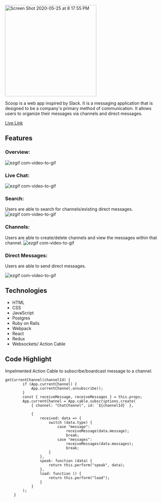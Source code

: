 <img width="300" alt="Screen Shot 2020-05-25 at 8 17 55 PM" src="https://user-images.githubusercontent.com/55370959/82849222-e91d1f80-9ec4-11ea-9bdd-73cd1f37818f.png">

Scoop is a web app inspired by Slack. It is a messaging application that is designed to be a company's primary method of communication. It allows users to organize their messages via channels and direct messages.

[Live Link](https://scoop-slack.herokuapp.com/#/)

## Features

### Overview:
![ezgif com-video-to-gif](https://user-images.githubusercontent.com/55370959/82958994-bfc3c880-9f84-11ea-9eab-efd571d5cf9c.gif)

### Live Chat:
![ezgif com-video-to-gif](https://user-images.githubusercontent.com/55370959/82959343-7a53cb00-9f85-11ea-8ba3-2c96d121a949.gif)

### Search:
Users are able to search for channels/existing direct messages.
![ezgif com-video-to-gif](https://user-images.githubusercontent.com/55370959/82959442-b5ee9500-9f85-11ea-8cd1-2270fec0dfc2.gif)

### Channels:
Users are able to create/delete channels and view the messages within that channel.
![ezgif com-video-to-gif](https://user-images.githubusercontent.com/55370959/82958430-5becd000-9f83-11ea-8009-2818badcc042.gif)


### Direct Messages:
Users are able to send direct messages. 

![ezgif com-video-to-gif](https://user-images.githubusercontent.com/55370959/82959197-22b55f80-9f85-11ea-90b9-c10570e6bffa.gif)

## Technologies
* HTML
* CSS
* JavaScript
* Postgres
* Ruby on Rails
* Webpack
* React
* Redux
* Websockets/ Action Cable

## Code Highlight
Impelmented Action Cable to subscribe/boardcast message to a channel.
```
getCurrentChannel(channelId) {
        if (App.currentChannel) {
            App.currentChannel.unsubscribe();
        }
        const { receiveMessage, receiveMessages } = this.props;
        App.currentChannel = App.cable.subscriptions.create(
            { channel: "ChatChannel", id: `${channelId}` },
           
            {
                received: data => {
                    switch (data.type) {
                        case "message":
                            receiveMessage(data.message); 
                            break;
                        case "messages":
                            receiveMessages(data.messages);
                            break;
                    }
                },
                speak: function (data) {
                    return this.perform("speak", data);
                },
                load: function () {
                    return this.perform("load");
                }
            }
        );
    }
```

